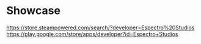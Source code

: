 # Showcase
https://store.steampowered.com/search/?developer=Espectro%20Studios
https://play.google.com/store/apps/developer?id=Espectro+Studios
